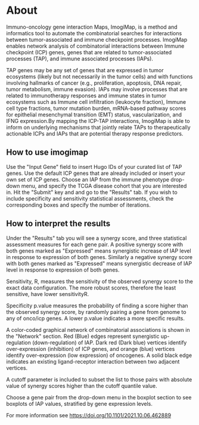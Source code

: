 # About

Immuno-oncology gene interaction Maps, ImogiMap, is a method and
informatics tool to automate the combinatorial searches for interactions between tumor-associated
and immune checkpoint processes. ImogiMap enables network analysis
of combinatorial interactions between Immune checkpoint (ICP) genes, genes that are related to
tumor-associated processes (TAP), and immune associated processes (IAPs). 

TAP genes may be any set of genes that are expressed in tumor ecosystems (likely but not necessarily in the tumor cells) and with functions involving hallmarks of cancer (e.g., proliferation, apoptosis, DNA repair, tumor metabolism, immune evasion). IAPs may involve processes that are related to immunotherapy responses and immune states in tumor ecosystems such as Immune cell infiltration (leukocyte fraction), Immune cell type fractions, tumor mutation burden, mRNA-based pathway scores for epithelial mesenchymal transition (EMT) status, vascularization, and IFNG expression.By mapping the ICP-TAP interactions, ImogiMap is able to inform on underlying mechanisms that jointly relate TAPs to therapeutically actionable ICPs and IAPs that are potential therapy response predictors.

## How to use imogimap
 
Use the "Input Gene" field to insert Hugo IDs of your curated list of TAP genes. Use the default ICP genes that are already included or insert your own set of ICP genes. Choose an IAP from the immune phenotype drop-down menu, and specify the TCGA disease cohort that you are interested in. Hit the  "Submit" key and and go to the "Results" tab. If you wish to include specificity and sensitivity statistical assessments, check the corresponding boxes and specify the number of iterations.


## How to interpret the results

Under the "Results" tab you will see a synergy score, and three statistical assessment measures for each gene pair. A positive synergy score with both genes marked as "Expressed" means synergistic increase of IAP level in response to expression of both genes. Similarly a negative synergy score with both genes marked as "Expressed" means synergistic decrease of IAP level in response to expression of both genes. 

Sensitivity, R, measures the sensitivity of the observed synergy score to the exact data configuration. The more robust scores, therefore the least sensitive, have lower sensitivityR. 

Specificity p.value measures the probability of finding a score higher than the observed synergy score, by randomly pairing a gene from genome to any of onco/icp genes. A lower p.value indicates a more specific results.


A color-coded graphical network of combinatorial associations is shown in the "Network" section. Red (Blue) edges represent synergistic up-regulation (down-regulation) of IAP. Dark red (Dark blue) vertices identify over-expression (inhibition) of ICP genes, and orange (blue) vertices identify over-expression (low expression) of oncogenes. A solid black edge indicates an existing ligand-receptor interaction between two adjacent vertices.

A cutoff parameter is included to subset the list to those pairs with absolute value of synergy scores higher than the cutoff quantile value. 

Choose a gene pair from the drop-down menu in the boxplot section to see boxplots of IAP values, stratified by gene expression levels. 

For more information see  https://doi.org/10.1101/2021.10.06.462889

